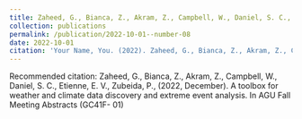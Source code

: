 ```yaml
---
title: Zaheed, G., Bianca, Z., Akram, Z., Campbell, W., Daniel, S. C., Etienne, E. V., Zubeida, P., (2022, December). A toolbox for weather and climate data discovery and extreme event analysis. In AGU Fall Meeting Abstracts (GC41F- 01)
collection: publications
permalink: /publication/2022-10-01--number-08
date: 2022-10-01
citation: 'Your Name, You. (2022). Zaheed, G., Bianca, Z., Akram, Z., Campbell, W., Daniel, S. C., Etienne, E. V., Zubeida, P., (2022, December). A toolbox for weather and climate data discovery and extreme event analysis. In AGU Fall Meeting Abstracts (GC41F- 01) <i>Journal X</i>. 1(1).'
---
```


Recommended citation: Zaheed, G., Bianca, Z., Akram, Z., Campbell, W., Daniel, S. C., Etienne, E. V., Zubeida, P., (2022, December). A toolbox for weather and climate data discovery and extreme event analysis. In AGU Fall Meeting Abstracts (GC41F- 01)
